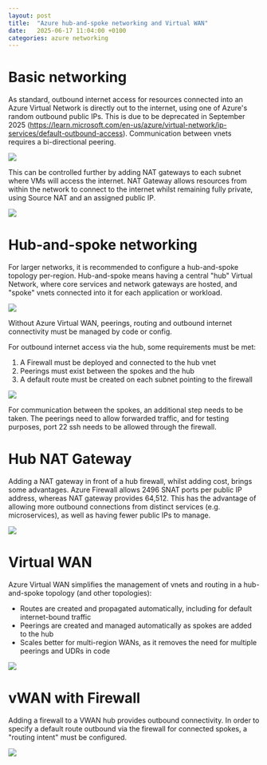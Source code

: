 ```yaml
---
layout: post
title:  "Azure hub-and-spoke networking and Virtual WAN"
date:   2025-06-17 11:04:00 +0100
categories: azure networking
---
```


# Basic networking
As standard, outbound internet access for resources connected into an Azure Virtual Network is directly out to the internet, using one of Azure's random outbound public IPs. This is due to be deprecated in September 2025 (https://learn.microsoft.com/en-us/azure/virtual-network/ip-services/default-outbound-access).
Communication between vnets requires a bi-directional peering.

![](/assets/hub-spoke-networking-azure/1.png)

This can be controlled further by adding NAT gateways to each subnet where VMs will access the internet. NAT Gateway allows resources from within the network to connect to the internet whilst remaining fully private, using Source NAT and an assigned public IP.

![](/assets/hub-spoke-networking-azure/2.png)

# Hub-and-spoke networking
For larger networks, it is recommended to configure a hub-and-spoke topology per-region. Hub-and-spoke means having a central "hub" Virtual Network, where core services and network gateways are hosted, and "spoke" vnets connected into it for each application or workload.

![](/assets/hub-spoke-networking-azure/3.png)

Without Azure Virtual WAN, peerings, routing and outbound internet connectivity must be managed by code or config.

For outbound internet access via the hub, some requirements must be met:
1. A Firewall must be deployed and connected to the hub vnet
2. Peerings must exist between the spokes and the hub
3. A default route must be created on each subnet pointing to the firewall

![](/assets/hub-spoke-networking-azure/4.png)

For communication between the spokes, an additional step needs to be taken. The peerings need to allow forwarded traffic, and for testing purposes, port 22 ssh needs to be allowed through the firewall.

# Hub NAT Gateway
Adding a NAT gateway in front of a hub firewall, whilst adding cost, brings some advantages. Azure Firewall allows 2496 SNAT ports per public IP address, whereas NAT gateway provides 64,512. This has the advantage of allowing more outbound connections from distinct services (e.g. microservices), as well as having fewer public IPs to manage.

![](/assets/hub-spoke-networking-azure/5.png)

# Virtual WAN
Azure Virtual WAN simplifies the management of vnets and routing in a hub-and-spoke topology (and other topologies):
- Routes are created and propagated automatically, including for default internet-bound traffic
- Peerings are created and managed automatically as spokes are added to the hub
- Scales better for multi-region WANs, as it removes the need for multiple peerings and UDRs in code

![](/assets/hub-spoke-networking-azure/6.png)

# vWAN with Firewall

Adding a firewall to a VWAN hub provides outbound connectivity. In order to specify a default route outbound via the firewall for connected spokes, a "routing intent" must be configured.

![](/assets/hub-spoke-networking-azure/7.png)